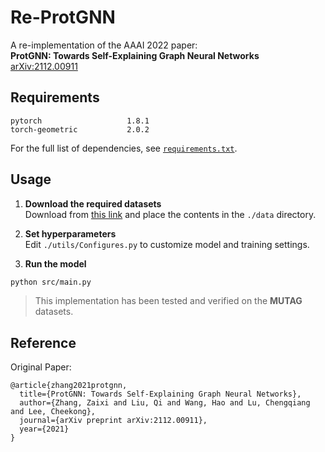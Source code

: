 # Re-ProtGNN
A re-implementation of the AAAI 2022 paper:  
**ProtGNN: Towards Self-Explaining Graph Neural Networks**  
[arXiv:2112.00911](https://arxiv.org/abs/2112.00911)

## Requirements
```
pytorch                   1.8.1             
torch-geometric           2.0.2
```
For the full list of dependencies, see [`requirements.txt`](./requirements.txt).


## Usage

1. **Download the required datasets**  
   Download from [this link](https://mailustceducn-my.sharepoint.com/:u:/g/personal/yhy12138_mail_ustc_edu_cn/ET69UPOa9jxAlob03sWzJ50BeXM-lMjoKh52h6aFc8E8Jw?e=lglJcP) and place the contents in the `./data` directory.

2. **Set hyperparameters**  
   Edit `./utils/Configures.py` to customize model and training settings.

3. **Run the model**

```bash
python src/main.py
```

> This implementation has been tested and verified on the **MUTAG** datasets.

## Reference

Original Paper:

```
@article{zhang2021protgnn,
  title={ProtGNN: Towards Self-Explaining Graph Neural Networks},
  author={Zhang, Zaixi and Liu, Qi and Wang, Hao and Lu, Chengqiang and Lee, Cheekong},
  journal={arXiv preprint arXiv:2112.00911},
  year={2021}
}
```


